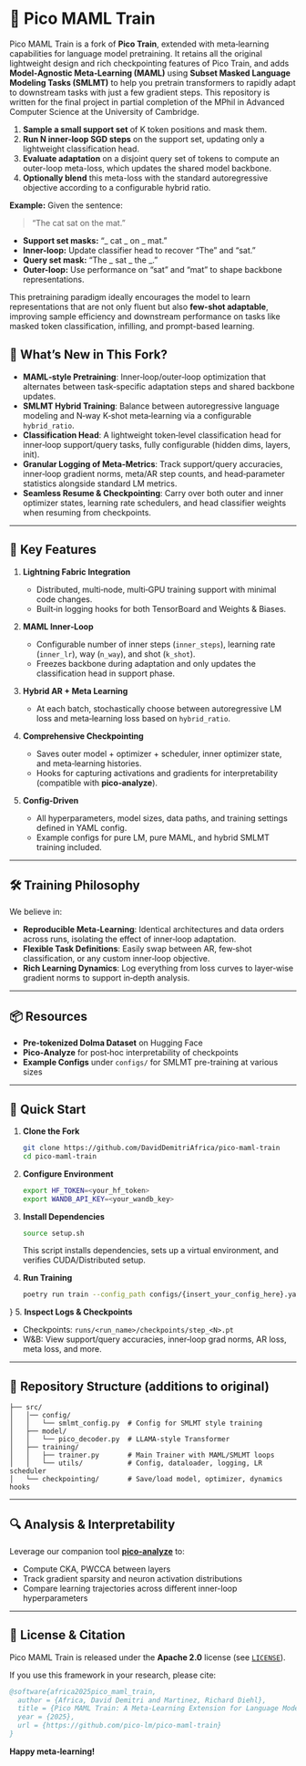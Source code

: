 # 🚀 Pico MAML Train

Pico MAML Train is a fork of **Pico Train**, extended with meta‑learning capabilities for language model pretraining. It retains all the original lightweight design and rich checkpointing features of Pico Train, and adds **Model‑Agnostic Meta‑Learning (MAML)** using **Subset Masked Language Modeling Tasks (SMLMT)** to help you pretrain transformers to rapidly adapt to downstream tasks with just a few gradient steps. This repository is written for the final project in partial completion of the MPhil in Advanced Computer Science at the University of Cambridge.

1. **Sample a small support set** of K token positions and mask them.
2. **Run N inner-loop SGD steps** on the support set, updating only a lightweight classification head.
3. **Evaluate adaptation** on a disjoint query set of tokens to compute an outer-loop meta-loss, which updates the shared model backbone.
4. **Optionally blend** this meta-loss with the standard autoregressive objective according to a configurable hybrid ratio.

**Example:** Given the sentence:

> “The cat sat on the mat.”

* **Support set masks:** “\_ cat \_ on \_ mat.”
* **Inner-loop:** Update classifier head to recover “The” and “sat.”
* **Query set mask:** “The \_ sat \_ the \_.”
* **Outer-loop:** Use performance on “sat” and “mat” to shape backbone representations.

This pretraining paradigm ideally encourages the model to learn representations that are not only fluent but also **few-shot adaptable**, improving sample efficiency and downstream performance on tasks like masked token classification, infilling, and prompt-based learning.


## 🎯 What’s New in This Fork?

* **MAML‑style Pretraining**: Inner‑loop/outer‑loop optimization that alternates between task‑specific adaptation steps and shared backbone updates.
* **SMLMT Hybrid Training**: Balance between autoregressive language modeling and N‑way K‑shot meta‑learning via a configurable `hybrid_ratio`.
* **Classification Head**: A lightweight token‑level classification head for inner‑loop support/query tasks, fully configurable (hidden dims, layers, init).
* **Granular Logging of Meta‑Metrics**: Track support/query accuracies, inner‑loop gradient norms, meta/AR step counts, and head‐parameter statistics alongside standard LM metrics.
* **Seamless Resume & Checkpointing**: Carry over both outer and inner optimizer states, learning rate schedulers, and head classifier weights when resuming from checkpoints.

---

## 🔑 Key Features

1. **Lightning Fabric Integration**

   * Distributed, multi‑node, multi‑GPU training support with minimal code changes.
   * Built‑in logging hooks for both TensorBoard and Weights & Biases.

2. **MAML Inner‑Loop**

   * Configurable number of inner steps (`inner_steps`), learning rate (`inner_lr`), way (`n_way`), and shot (`k_shot`).
   * Freezes backbone during adaptation and only updates the classification head in support phase.

3. **Hybrid AR + Meta Learning**

   * At each batch, stochastically choose between autoregressive LM loss and meta‑learning loss based on `hybrid_ratio`.

4. **Comprehensive Checkpointing**

   * Saves outer model + optimizer + scheduler, inner optimizer state, and meta‑learning histories.
   * Hooks for capturing activations and gradients for interpretability (compatible with **pico‑analyze**).

5. **Config‑Driven**

   * All hyperparameters, model sizes, data paths, and training settings defined in YAML config.
   * Example configs for pure LM, pure MAML, and hybrid SMLMT training included.

---

## 🛠️ Training Philosophy

We believe in:

* **Reproducible Meta‑Learning**: Identical architectures and data orders across runs, isolating the effect of inner‑loop adaptation.
* **Flexible Task Definitions**: Easily swap between AR, few‑shot classification, or any custom inner‐loop objective.
* **Rich Learning Dynamics**: Log everything from loss curves to layer‑wise gradient norms to support in‑depth analysis.

---

## 📦 Resources

* **Pre‑tokenized Dolma Dataset** on Hugging Face
* **Pico‑Analyze** for post‑hoc interpretability of checkpoints
* **Example Configs** under `configs/` for SMLMT pre-training at various sizes

---

## 🏃 Quick Start

1. **Clone the Fork**

   ```bash
   git clone https://github.com/DavidDemitriAfrica/pico-maml-train
   cd pico-maml-train
   ```

2. **Configure Environment**

   ```bash
   export HF_TOKEN=<your_hf_token>
   export WANDB_API_KEY=<your_wandb_key>
   ```

3. **Install Dependencies**

   ```bash
   source setup.sh
   ```

   This script installs dependencies, sets up a virtual environment, and verifies CUDA/Distributed setup.

4. **Run Training**

   ```bash
   poetry run train --config_path configs/{insert_your_config_here}.yaml
   ```
}
5. **Inspect Logs & Checkpoints**

   * Checkpoints: `runs/<run_name>/checkpoints/step_<N>.pt`
   * W\&B: View support/query accuracies, inner‑loop grad norms, AR loss, meta loss, and more.

---

## 📁 Repository Structure (additions to original)

```
├── src/
│   │── config/
│   │   └── smlmt_config.py  # Config for SMLMT style training
│   ├── model/
│   │   └── pico_decoder.py  # LLAMA‑style Transformer
│   ├── training/
│   │   ├── trainer.py       # Main Trainer with MAML/SMLMT loops
│   │   └── utils/           # Config, dataloader, logging, LR scheduler
│   └── checkpointing/       # Save/load model, optimizer, dynamics hooks
```

---

## 🔍 Analysis & Interpretability

Leverage our companion tool [**pico-analyze**](https://github.com/pico-lm/pico-analyze) to:

* Compute CKA, PWCCA between layers
* Track gradient sparsity and neuron activation distributions
* Compare learning trajectories across different inner-loop hyperparameters

---

## 📜 License & Citation

Pico MAML Train is released under the **Apache 2.0** license (see [`LICENSE`](LICENSE)).

If you use this framework in your research, please cite:

```bibtex
@software{africa2025pico_maml_train,
  author = {Africa, David Demitri and Martinez, Richard Diehl},
  title = {Pico MAML Train: A Meta‑Learning Extension for Language Model Pretraining},
  year = {2025},
  url = {https://github.com/pico-lm/pico-maml-train}
}
```

**Happy meta‑learning!**
